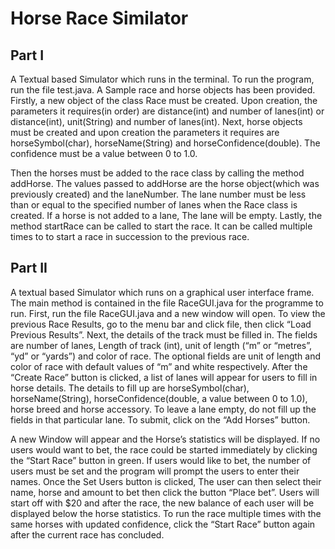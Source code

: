# Horse Race Similator


## Part I

A Textual based Simulator which runs in the terminal. To run the program, run the file test.java. A Sample race and horse objects has been provided. Firstly, a new object of the class Race must be created. Upon creation, the parameters it requires(in order) are distance(int) and number of lanes(int) or distance(int), unit(String) and number of lanes(int). Next, horse objects must be created and upon creation the parameters it requires are horseSymbol(char), horseName(String) and horseConfidence(double). The confidence must be a value between 0 to 1.0.

Then the horses must be added to the race class by calling the method addHorse. The values passed to addHorse are the horse object(which was previously created) and the laneNumber. The lane number must be less than or equal to the specified number of lanes when the Race class is created. If a horse is not added to a lane, The lane will be empty. Lastly, the method startRace can be called to start the race. It can be called multiple times to to start a race in succession to the previous race.

## Part II

A textual based Simulator which runs on a graphical user interface frame. The main method is contained in the file RaceGUI.java for the programme to run. First, run the file RaceGUI.java and a new window will open. To view the previous Race Results, go to the menu bar and click file, then click “Load Previous Results”.  Next,  the details of the track must be filled in. The fields are number of lanes, Length of track (int), unit of length (“m” or “metres”, “yd” or “yards”) and color of race. The optional fields are unit of length and color of race with default values of  “m” and white respectively. After the “Create Race” button is clicked, a list of lanes will appear for users to fill in horse details. The details to fill up are horseSymbol(char), horseName(String), horseConfidence(double, a value between 0 to 1.0), horse breed and horse accessory. To leave a lane empty, do not fill up the fields in that particular lane. To submit, click on the “Add Horses” button.

A new Window will appear and the Horse’s statistics will be displayed. If no users would want to bet, the race could be started immediately by clicking the “Start Race” button in green. If users would like to bet, the number of users must be set and the program will prompt the users to enter their names. Once the Set Users button is clicked, The user can then select their name, horse and amount to bet then click the button “Place bet”. Users will start off with $20 and after the race, the new balance of each user will be displayed below the horse statistics. To run the race multiple times with the same horses with updated confidence, click the “Start Race” button again after the current race has concluded.

